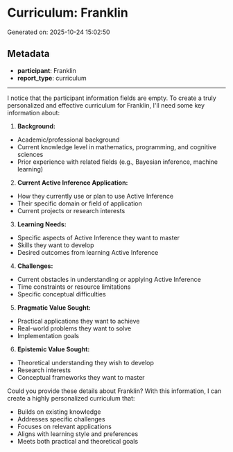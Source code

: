 # Curriculum: Franklin

Generated on: 2025-10-24 15:02:50

## Metadata

- **participant**: Franklin
- **report_type**: curriculum

---

I notice that the participant information fields are empty. To create a truly personalized and effective curriculum for Franklin, I'll need some key information about:

1. **Background:**
- Academic/professional background
- Current knowledge level in mathematics, programming, and cognitive sciences
- Prior experience with related fields (e.g., Bayesian inference, machine learning)

2. **Current Active Inference Application:**
- How they currently use or plan to use Active Inference
- Their specific domain or field of application
- Current projects or research interests

3. **Learning Needs:**
- Specific aspects of Active Inference they want to master
- Skills they want to develop
- Desired outcomes from learning Active Inference

4. **Challenges:**
- Current obstacles in understanding or applying Active Inference
- Time constraints or resource limitations
- Specific conceptual difficulties

5. **Pragmatic Value Sought:**
- Practical applications they want to achieve
- Real-world problems they want to solve
- Implementation goals

6. **Epistemic Value Sought:**
- Theoretical understanding they wish to develop
- Research interests
- Conceptual frameworks they want to master

Could you provide these details about Franklin? With this information, I can create a highly personalized curriculum that:
- Builds on existing knowledge
- Addresses specific challenges
- Focuses on relevant applications
- Aligns with learning style and preferences
- Meets both practical and theoretical goals